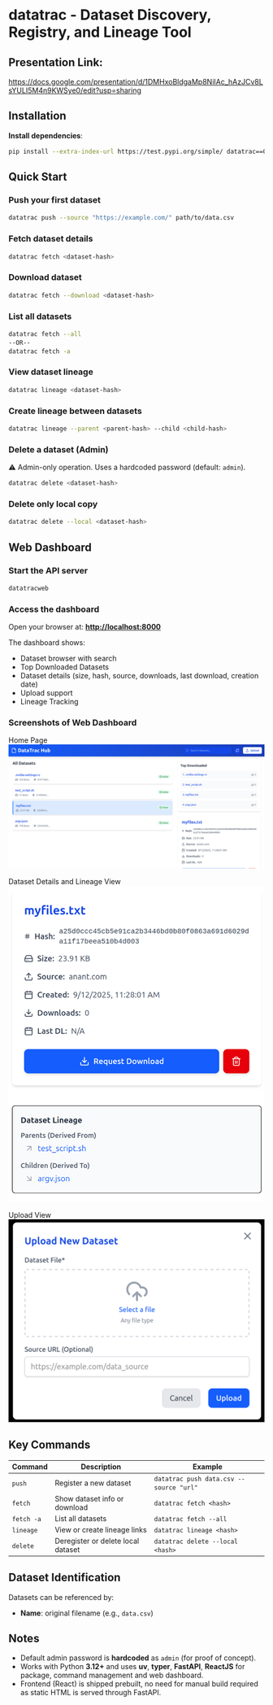 # datatrac - Dataset Discovery, Registry, and Lineage Tool

## Presentation Link:
https://docs.google.com/presentation/d/1DMHxoBldgaMp8NiIAc_hAzJCv8LsYULI5M4n9KWSye0/edit?usp=sharing

## Installation

**Install dependencies**:

   ```bash
   pip install --extra-index-url https://test.pypi.org/simple/ datatrac==0.0.5
   ```

## Quick Start

### Push your first dataset

```bash
datatrac push --source "https://example.com/" path/to/data.csv
```

### Fetch dataset details

```bash
datatrac fetch <dataset-hash>
```

### Download dataset

```bash
datatrac fetch --download <dataset-hash>
```

### List all datasets

```bash
datatrac fetch --all
--OR--
datatrac fetch -a
```

### View dataset lineage

```bash
datatrac lineage <dataset-hash>
```

### Create lineage between datasets

```bash
datatrac lineage --parent <parent-hash> --child <child-hash>
```

### Delete a dataset (Admin)

⚠️ Admin-only operation. Uses a hardcoded password (default: `admin`).

```bash
datatrac delete <dataset-hash>
```

### Delete only local copy

```bash
datatrac delete --local <dataset-hash> 
```

## Web Dashboard

### Start the API server

```bash
datatracweb
```

### Access the dashboard

Open your browser at: **[http://localhost:8000](http://localhost:8000)**

The dashboard shows:

* Dataset browser with search
* Top Downloaded Datasets
* Dataset details (size, hash, source, downloads, last download, creation date)
* Upload support
* Lineage Tracking

### Screenshots of Web Dashboard
Home Page
![Home Page](utils/images/image.png)

Dataset Details and Lineage View
![Lineage](utils/images/image-2.png)

Upload View
![Upload Dialog](utils/images/image-3.png)

## Key Commands

| Command    | Description                        | Example                                 |
| ---------- | ---------------------------------- | --------------------------------------- |
| `push`     | Register a new dataset             | `datatrac push data.csv --source "url"` |
| `fetch`    | Show dataset info or download      | `datatrac fetch <hash>`                 |
| `fetch -a` | List all datasets                  | `datatrac fetch --all`                  |
| `lineage`  | View or create lineage links       | `datatrac lineage <hash>`               |
| `delete`   | Deregister or delete local dataset | `datatrac delete --local <hash> `        |

## Dataset Identification

Datasets can be referenced by:

* **Name**: original filename (e.g., `data.csv`)

## Notes

* Default admin password is **hardcoded** as `admin` (for proof of concept).
* Works with Python **3.12+** and uses **uv**, **typer**, **FastAPI**, **ReactJS** for package, command management and web dashboard.
* Frontend (React) is shipped prebuilt, no need for manual build required as static HTML is served through FastAPI.



